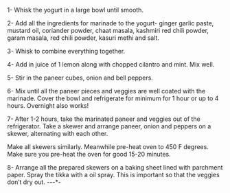 1- Whisk the yogurt in a large bowl until smooth. 

2- Add all the ingredients for marinade to the yogurt- ginger garlic paste, mustard oil, coriander powder, chaat masala, kashmiri red chili powder, garam masala, red chili powder, kasuri methi and salt.

3- Whisk to combine everything together.

4- Add in juice of 1 lemon along with chopped cilantro and mint. Mix well.

5- Stir in the paneer cubes, onion and bell peppers.

6- Mix until all the paneer pieces and veggies are well coated with the marinade. Cover the bowl and refrigerate for minimum for 1 hour or up to 4 hours.  Overnight also works!

7- After 1-2 hours, take the marinated paneer and veggies out of the refrigerator. Take a skewer and arrange paneer, onion and peppers on a skewer, alternating with each other.

Make all skewers similarly. Meanwhile pre-heat oven to 450 F degrees. Make sure you pre-heat the oven for good 15-20 minutes.

8- Arrange all the prepared skewers on a baking sheet lined with parchment paper. Spray the tikka with a oil spray. This is important so that the veggies don’t dry out.
-*-*-*-
